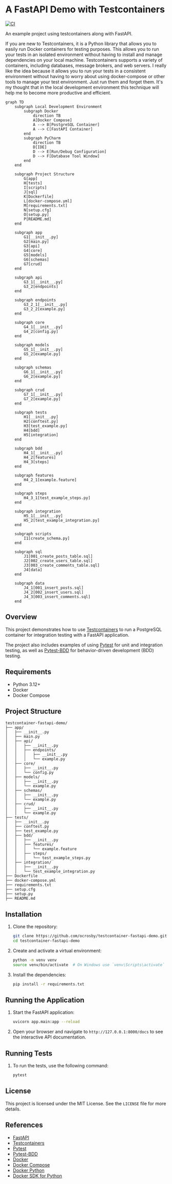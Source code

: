 # A FastAPI Demo with Testcontainers

[![CI](https://github.com/ocrosby/testcontainer-fastapi-demo/actions/workflows/ci.yaml/badge.svg)](https://github.com/ocrosby/testcontainer-fastapi-demo/actions/workflows/ci.yaml)

An example project using testcontainers along with FastAPI.

If you are new to Testcontainers, it is a Python library that allows you to easily run Docker containers for 
testing purposes. This allows you to run your tests in an isolated environment without having to install and manage 
dependencies on your local machine. Testcontainers supports a variety of containers, including databases, message
brokers, and web servers. I really like the idea because it allows you to run your tests in a consistent environment
without having to worry about using docker-compose or other tools to manage your test environment.  Just run them 
and forget them.  It's my thought that in the local development environment this technique will help me to become 
more productive and efficient.

```mermaid
graph TD
    subgraph Local Development Environment
        subgraph Docker
            direction TB
            A[Docker Compose]
            A --> B[PostgreSQL Container]
            A --> C[FastAPI Container]
        end
        subgraph PyCharm
            direction TB
            D[IDE]
            D --> E[Run/Debug Configuration]
            D --> F[Database Tool Window]
        end
    end

    subgraph Project Structure
        G[app]
        H[tests]
        I[scripts]
        J[sql]
        K[Dockerfile]
        L[docker-compose.yml]
        M[requirements.txt]
        N[setup.cfg]
        O[setup.py]
        P[README.md]
    end

    subgraph app
        G1[__init__.py]
        G2[main.py]
        G3[api]
        G4[core]
        G5[models]
        G6[schemas]
        G7[crud]
    end

    subgraph api
        G3_1[__init__.py]
        G3_2[endpoints]
    end

    subgraph endpoints
        G3_2_1[__init__.py]
        G3_2_2[example.py]
    end

    subgraph core
        G4_1[__init__.py]
        G4_2[config.py]
    end

    subgraph models
        G5_1[__init__.py]
        G5_2[example.py]
    end

    subgraph schemas
        G6_1[__init__.py]
        G6_2[example.py]
    end

    subgraph crud
        G7_1[__init__.py]
        G7_2[example.py]
    end

    subgraph tests
        H1[__init__.py]
        H2[conftest.py]
        H3[test_example.py]
        H4[bdd]
        H5[integration]
    end

    subgraph bdd
        H4_1[__init__.py]
        H4_2[features]
        H4_3[steps]
    end

    subgraph features
        H4_2_1[example.feature]
    end

    subgraph steps
        H4_3_1[test_example_steps.py]
    end

    subgraph integration
        H5_1[__init__.py]
        H5_2[test_example_integration.py]
    end

    subgraph scripts
        I1[create_schema.py]
    end

    subgraph sql
        J1[001_create_posts_table.sql]
        J2[002_create_users_table.sql]
        J3[003_create_comments_table.sql]
        J4[data]
    end

    subgraph data
        J4_1[001_insert_posts.sql]
        J4_2[002_insert_users.sql]
        J4_3[003_insert_comments.sql]
    end
```


## Overview

This project demonstrates how to use [Testcontainers](https://testcontainers.readthedocs.io/en/latest/) to run a 
PostgreSQL container for integration testing with a FastAPI application.

The project also includes examples of using [Pytest](https://docs.pytest.org/en/stable/) for unit and integration testing,
as well as [Pytest-BDD](https://pytest-bdd.readthedocs.io/en/latest/) for behavior-driven development (BDD) testing.

## Requirements

- Python 3.12+
- Docker
- Docker Compose

## Project Structure

```text
testcontainer-fastapi-demo/
├── app/
│   ├── __init__.py
│   ├── main.py
│   ├── api/
│   │   ├── __init__.py
│   │   ├── endpoints/
│   │   │   ├── __init__.py
│   │   │   └── example.py
│   ├── core/
│   │   ├── __init__.py
│   │   └── config.py
│   ├── models/
│   │   ├── __init__.py
│   │   └── example.py
│   ├── schemas/
│   │   ├── __init__.py
│   │   └── example.py
│   ├── crud/
│   │   ├── __init__.py
│   │   └── example.py
├── tests/
│   ├── __init__.py
│   ├── conftest.py
│   ├── test_example.py
│   ├── bdd/
│   │   ├── __init__.py
│   │   ├── features/
│   │   │   └── example.feature
│   │   ├── steps/
│   │   │   └── test_example_steps.py
│   ├── integration/
│   │   ├── __init__.py
│   │   └── test_example_integration.py
├── Dockerfile
├── docker-compose.yml
├── requirements.txt
├── setup.cfg
├── setup.py
├── README.md
```

## Installation

1. Clone the repository:
    ```sh
    git clone https://github.com/ocrosby/testcontainer-fastapi-demo.git
    cd testcontainer-fastapi-demo
    ```

2. Create and activate a virtual environment:
    ```sh
    python -m venv venv
    source venv/bin/activate  # On Windows use `venv\Scripts\activate`
    ```

3. Install the dependencies:
    ```sh
    pip install -r requirements.txt
    ```

## Running the Application

1. Start the FastAPI application:
    ```sh
    uvicorn app.main:app --reload
    ```

2. Open your browser and navigate to `http://127.0.0.1:8000/docs` to see the interactive API documentation.

## Running Tests

1. To run the tests, use the following command:
    ```sh
    pytest
    ```

## License

This project is licensed under the MIT License. See the `LICENSE` file for more details.

## References

- [FastAPI](https://fastapi.tiangolo.com/)
- [Testcontainers](https://testcontainers.readthedocs.io/en/latest/)
- [Pytest](https://docs.pytest.org/en/stable/)
- [Pytest-BDD](https://pytest-bdd.readthedocs.io/en/latest/)
- [Docker](https://www.docker.com/)
- [Docker Compose](https://docs.docker.com/compose/)
- [Docker Python](https://docker-py.readthedocs.io/en/stable/)
- [Docker SDK for Python](https://docker-py.readthedocs.io/en/stable/)

